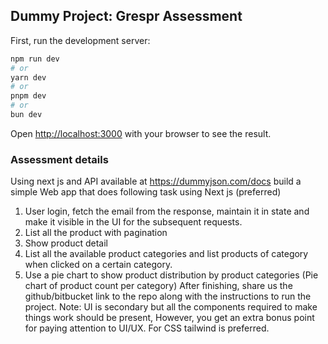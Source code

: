 ## Dummy Project: Grespr Assessment

First, run the development server:

```bash
npm run dev
# or
yarn dev
# or
pnpm dev
# or
bun dev
```

Open [http://localhost:3000](http://localhost:3000) with your browser to see the result.


### Assessment details
Using next js and API available at https://dummyjson.com/docs build a simple Web app that
does following task using Next js (preferred)
1. User login, fetch the email from the response, maintain it in state and make it visible in
the UI for the subsequent requests.
2. List all the product with pagination
3. Show product detail
4. List all the available product categories and list products of category when clicked on a
certain category.
5. Use a pie chart to show product distribution by product categories (Pie chart of product
count per category)
After finishing, share us the github/bitbucket link to the repo along with the instructions to run
the project.
Note: UI is secondary but all the components required to make things work should be present,
However, you get an extra bonus point for paying attention to UI/UX. For CSS tailwind is
preferred.
